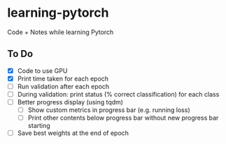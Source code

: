 # learning-pytorch
Code + Notes while learning Pytorch

## To Do

 - [x] Code to use GPU
 - [x] Print time taken for each epoch
 - [ ] Run validation after each epoch
 - [ ] During validation: print status (% correct classification) for each class
 - [ ] Better progress display (using tqdm)
   - [ ] Show custom metrics in progress bar (e.g. running loss)
   - [ ] Print other contents below progress bar without new progress bar starting
 - [ ] Save best weights at the end of epoch
